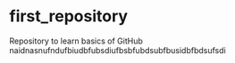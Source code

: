 # first_repository
Repository to learn basics of GitHub
naidnasnufndufbiudbfubsdiufbsbfubdsubfbusidbfbdsufsdi
